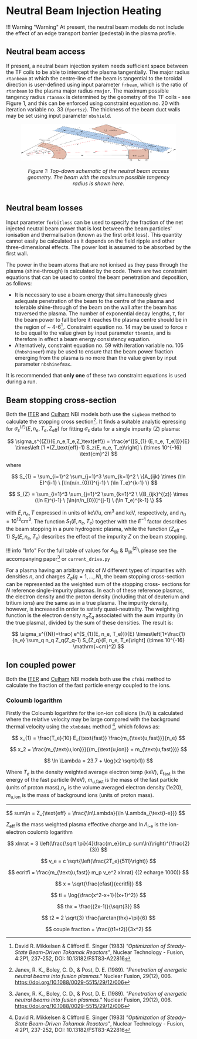 # Neutral Beam Injection Heating

!!! Warning "Warning" 
    At present, the neutral beam models do not include the effect of an edge transport barrier (pedestal) in the plasma profile.

## Neutral beam access

If present, a neutral beam injection system needs sufficient space between the TF coils to be able to intercept the plasma tangentially. The major radius `rtanbeam` at which the centre-line of the beam is tangential to the toroidal direction is user-defined using input parameter `frbeam`, which is the ratio of `rtanbeam` to the plasma major radius `rmajor`. The maximum possible tangency radius `rtanmax` is determined by the geometry of the TF coils - see Figure 1, and this can be enforced using constraint equation no. 20 with iteration variable no. 33 (`fportsz`). The thickness of the beam duct walls may be set using input parameter `nbshield`.

<figure>
    <center>
    <img src="../images/portsize.png" alt="NBI port" 
    title="Neutral beam access geometry" 
    width="550" height="100" />
    <br><br>
    <figcaption><i>Figure 1: Top-down schematic of the neutral beam access geometry. The beam with the maximum possible tangency radius is shown here.
    </i></figcaption>
    <br>
    </center>
</figure>

## Neutral beam losses

Input parameter `forbitloss` can be used to specify the fraction of the net injected neutral beam power that is lost between the beam particles' ionisation and thermalisation (known as the first orbit loss). This quantity cannot easily be calculated as it depends on the field ripple and other three-dimensional effects. The power lost is assumed to be absorbed by the first wall.

The power in the beam atoms that are not ionised as they pass through the plasma (shine-through) is calculated by the code. There are two constraint equations that can be used to control the beam penetration and deposition, as follows:

- It is necessary to use a beam energy that simultaneously gives adequate penetration of the beam to the centre of the plasma and tolerable shine-through of the beam on the wall after the beam has traversed the plasma. The number of exponential decay lengths, $\tau$, for the beam power to fall before it reaches the plasma centre should be in the region of ~ 4-6[^2],. Constraint equation no. 14 may be used to force $\tau$ to be equal to the value given by input parameter `tbeamin`, and is therefore in effect a beam energy consistency equation.
- Alternatively, constraint equation no. 59 with iteration variable no. 105 (`fnbshineef`) may be used to ensure that the beam power fraction emerging from the plasma is no more than the value given by input parameter `nbshinefmax`.

It is recommended that <b>only one</b> of these two constraint equations is used during a run.

## Beam stopping cross-section

Both the [ITER](./iter_nb.md) and [Culham](culham_nb.md) NBI models both use the `sigbeam` method to calculate the stopping cross section[^1]. It finds a suitable analytic epressing for $\sigma_s^{(Z)}(E,n_e,T_e,Z_{\text{eff}})$ for fitting $\sigma_s$ data for a single impurity $(\text{Z)}$ plasma:



$$
\sigma_s^{(Z)}(E,n_e,T_e,Z_\text{eff}) = \frac{e^{[S_{1} (E,n_e, T_e)]}}{E} \times\left [1 +(Z_\text{eff}-1) S_z(E, n_e, T_e)\right] \  (\times 10^{-16} \text{cm}^2)
$$

where

$$
S_{1} = \sum_{i=1}^2 \sum_{j=1}^3 \sum_{k=1}^2 \ \{A_{ijk} \times (\ln E)^{i-1} \ [\ln(n/n_{0})]^{j-1} \ (\ln T_e)^{k-1} \}
$$

$$
S_{Z} = \sum_{i=1}^3 \sum_{j=1}^2 \sum_{k=1}^2 \ \{B_{ijk}^{(z)} \times (\ln E)^{i-1} \ [\ln(n/n_{0})]^{j-1} \ (\ln T_e)^{k-1} \}
$$

with $E, n_e, T$ expressed in units of keV/u, $\text{cm}^3$ and keV, respectively, and $n_0 = 10^{13} \text{cm}^3$. The function $S_1 (E, n_e, T_e)$ together with the $E^{-1}$ factor describes the beam stopping in a pure hydrogenic plasma, while the function $(Z_{\text{eff}}- 1)\  S_z (E, n_e, T_e)$ describes the effect of the impurity $Z$ on the beam stopping.

!!! info "Info" 
    For the full table of values for $A_{ijk}$ & $B_{ijk}^{(z)}$\  please see the accompanying paper[^1] or `current_drive.py`

For a plasma having an arbitrary mix of $N$ different types of impurities with densities $n$, and charges $Z_q (q = 1, ..., N)$, the beam stopping cross-section can be represented as the weighted sum of the stopping cross- sections for $N$ reference single-impurity plasmas. In each of these reference plasmas, the electron density and the proton density (including that of deuterium and tritium ions) are the same as in a true plasma. The impurity density, however, is increased in order to satisfy quasi-neutrality. The weighting function is the electron density $n_qZ_q$ associated with the aum impurity (in the true plasma), divided by the sum of these densities. The result is: 

$$
\sigma_s^{(N)}=\frac{ e^{S_{1}(E, n_e, T_e)}}{E} \times\left[1+\frac{1}{n_e} \sum_q n_q Z_q(Z_q-1) S_{Z_q}(E, n_e, T_e)\right] 
(\times 10^{-16} \mathrm{~cm}^2)
$$


## Ion coupled power
Both the [ITER](./iter_nb.md) and [Culham](culham_nb.md) NBI models both use the `cfnbi` method to calculate the fraction of the fast particle energy coupled to the ions.

### Coloumb logarithm
Firstly the Coloumb logarithm for the ion-ion collisions ($\ln \Lambda$) is calculated where the relative velocity may be large compared with the background thermal velocity using the `xlmbdabi` method [^2], which follows as:

$$
x_{1} = \frac{T_e}{10} E_{\text{fast}} \frac{m_{\text{u,fast}}}{n_e} 
$$

$$
x_2 =  \frac{m_{\text{u,ion}}}{(m_{\text{u,ion}} + m_{\text{u,fast}})}
$$

$$
\ln \Lambda  = 23.7 + \log(x2 \sqrt{x1})
$$

Where $T_e$ is the density weighted average electron temp (keV), $E_{\text{fast}}$ is the energy of the fast particle (MeV), $m_{\text{u,fast}}$ is the mass of the fast particle (units of proton mass),$n_e$ is the volume averaged electron density (1e20), $m_{\text{u,ion}}$ is the mass of background ions (units of proton mass).

----------------------------------------------

$$
sum\ln = Z_{\text{eff} = \frac{\ln\Lambda}{\ln \Lambda_{\text{i-e}}}
$$

$Z_{\text{eff}}$ is the mass weighted plasma effective charge and $\ln\Lambda_{\text{i-e}}$  is the ion-electron coulomb logarithm

$$
xlnrat = 3 \left(\frac{\sqrt \pi}{4}\frac{m_e}{m_p sum\ln}\right)^{\frac{2}{3}}
$$

$$
v_e = c \sqrt{\left(\frac{2T_e}{511}\right)}
$$

$$
ecritfi = \frac{m_{\text{u,fast}} m_p v_e^2 xlnrat} {(2 echarge 1000)}
$$

$$
x = \sqrt{\frac{efast}{ecritfi}}
$$

$$
ti = \log{\frac{x^2-x+1}{(x+1)^2}}
$$

$$
thx = \frac{(2x-1)}{\sqrt{3}}
$$

$$
t2 = 2 \sqrt{3} \frac{\arctan{thx}+\pi}{6}
$$

$$
couple fraction = \frac{(t1+t2)}{3x^2}
$$

[^1]:Janev, R. K., Boley, C. D., & Post, D. E. (1989). *"Penetration of energetic neutral beams into fusion plasmas."* Nuclear Fusion, 29(12), 006. https://doi.org/10.1088/0029-5515/29/12/006

[^2]: David R. Mikkelsen & Clifford E. Singer (1983) *"Optimization of Steady-State Beam-Driven Tokamak Reactors"*, Nuclear Technology - Fusion, 4:2P1, 237-252, DOI: 10.13182/FST83-A22816